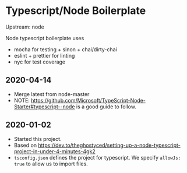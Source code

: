 # Typescript/Node Boilerplate

Upstream: node

Node typescript boilerplate uses

- mocha for testing + sinon + chai/dirty-chai
- eslint + prettier for linting
- nyc for test coverage

## 2020-04-14

- Merge latest from node-master
- NOTE: https://github.com/Microsoft/TypeScript-Node-Starter#typescript--node is a good guide to follow.

## 2020-01-02

- Started this project.
- Based on https://dev.to/theghostyced/setting-up-a-node-typescript-project-in-under-4-minutes-4gk2
- `tsconfig.json` defines the project for typescript.
  We specify `allowJs: true` to allow us to import files.
